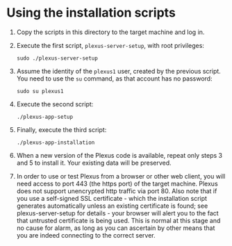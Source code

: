 # Using the installation scripts

1. Copy the scripts in this directory to the target machine and log in.

2. Execute the first script, `plexus-server-setup`, with root privileges:

    `sudo ./plexus-server-setup`

3. Assume the identity of the `plexus1` user, created by the previous
script. You need to use the `su` command, as that account has no password:

    `sudo su plexus1`

4. Execute the second script:

    `./plexus-app-setup`

5. Finally, execute the third script:

    `./plexus-app-installation`

6. When a new version of the Plexus code is available, repeat only steps 3 and
5 to install it. Your existing data will be preserved.

7. In order to use or test Plexus from a browser or other web client, you will
need access to port 443 (the https port) of the target machine. Plexus does
not support unencrypted http traffic via port 80. Also note that if you use a
self-signed SSL certificate - which the installation script generates
automatically unless an existing certificate is found; see plexus-server-setup
for details - your browser will alert you to the fact that untrusted
certificate is being used. This is normal at this stage and no cause for
alarm, as long as you can ascertain by other means that you are indeed
connecting to the correct server.
